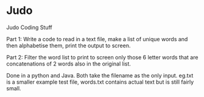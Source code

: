 # Judo
Judo Coding Stuff

Part 1: 
Write a code to read in a text file, make a list of unique words and then alphabetise them, print the output to screen.

Part 2: 
Filter the word list to print to screen only those 6 letter words that are concatenations of 2 words also in the original list. 

Done in a python and Java. Both take the filename as the only input. eg.txt is a smaller example test file, words.txt contains actual text but is still fairly small.
